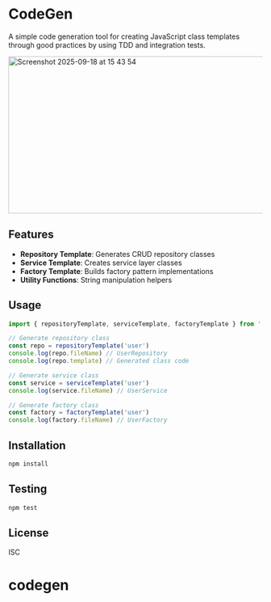 # CodeGen

A simple code generation tool for creating JavaScript class templates through good practices by using TDD and integration tests.

<img width="702" height="311" alt="Screenshot 2025-09-18 at 15 43 54" src="https://github.com/user-attachments/assets/a6419ee2-0520-43ab-a4ed-746cc5984b24" />


## Features

- **Repository Template**: Generates CRUD repository classes
- **Service Template**: Creates service layer classes  
- **Factory Template**: Builds factory pattern implementations
- **Utility Functions**: String manipulation helpers

## Usage

```javascript
import { repositoryTemplate, serviceTemplate, factoryTemplate } from './src/templates/index.js'

// Generate repository class
const repo = repositoryTemplate('user')
console.log(repo.fileName) // UserRepository
console.log(repo.template) // Generated class code

// Generate service class
const service = serviceTemplate('user')
console.log(service.fileName) // UserService

// Generate factory class
const factory = factoryTemplate('user')
console.log(factory.fileName) // UserFactory
```

## Installation

```bash
npm install
```

## Testing

```bash
npm test
```

## License

ISC
# codegen
